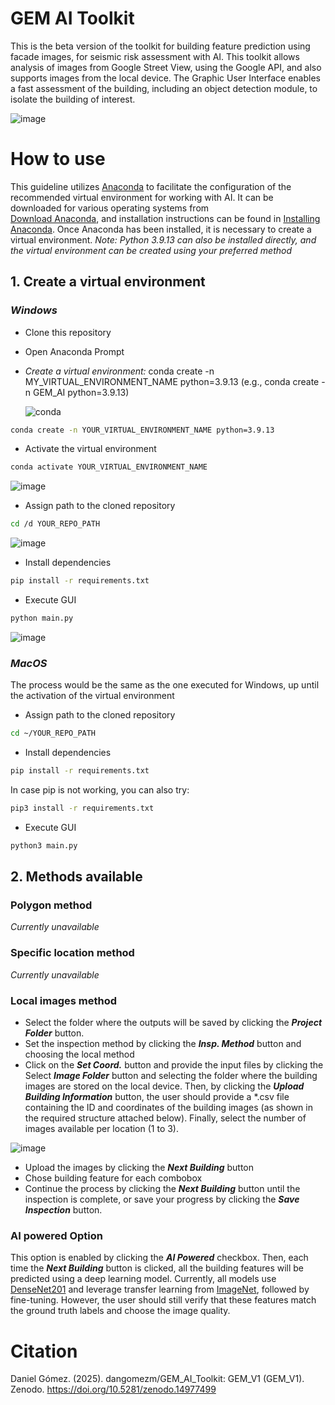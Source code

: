 # GEM AI Toolkit
This is the beta version of the toolkit for building feature prediction using facade images, for seismic risk assessment with AI. This toolkit allows analysis of images from Google Street View, using the Google API, and also supports images from the local device. The Graphic User Interface enables a fast assessment of the building, including an object detection module, to isolate the building of interest.

![image](https://github.com/user-attachments/assets/e809d08e-fe5a-466d-bc86-b74b14c95796)

# How to use
This guideline utilizes [Anaconda](https://www.anaconda.com/) to facilitate the configuration of the recommended virtual environment for working with AI. It can be downloaded for various operating systems from  
[Download Anaconda](https://www.anaconda.com/download/success), and installation instructions can be found in [Installing Anaconda](https://www.anaconda.com/docs/getting-started/anaconda/install#macos-linux-installation). Once Anaconda has been installed, it is necessary to create a virtual environment. *Note: Python 3.9.13 can also be installed directly, and the virtual environment can be created using your preferred method* 

## 1. Create a virtual environment 
### *Windows*
* Clone this repository
* Open Anaconda Prompt
* *Create a virtual environment:* conda create -n MY_VIRTUAL_ENVIRONMENT_NAME python=3.9.13 (e.g., conda create -n GEM_AI python=3.9.13)

  ![conda](https://github.com/user-attachments/assets/69da3746-5967-4f68-b6c8-37bd168313f9)

```bash
conda create -n YOUR_VIRTUAL_ENVIRONMENT_NAME python=3.9.13
``` 
* Activate the virtual environment
```bash
conda activate YOUR_VIRTUAL_ENVIRONMENT_NAME 
```
![image](https://github.com/user-attachments/assets/c0d77e7f-931c-472f-a144-a1bb84cbb406)

* Assign path to the cloned repository
```bash
cd /d YOUR_REPO_PATH
```
![image](https://github.com/user-attachments/assets/66ae8a6d-6855-4316-8c8e-1fc2557d8ce5)

* Install dependencies
```bash
pip install -r requirements.txt
```
* Execute GUI
```bash
python main.py
```
![image](https://github.com/user-attachments/assets/caf7ec75-bd96-4406-a881-a3a97336b7ee)

### *MacOS*
The process would be the same as the one executed for Windows, up until the activation of the virtual environment
* Assign path to the cloned repository
```bash
cd ~/YOUR_REPO_PATH
```
* Install dependencies
```bash
pip install -r requirements.txt
```
In case pip is not working, you can also try:
```bash
pip3 install -r requirements.txt
```
* Execute GUI
```bash
python3 main.py
```
## 2. Methods available
### Polygon method
*Currently unavailable*

### Specific location method
*Currently unavailable*

### Local images method
* Select the folder where the outputs will be saved by clicking the ***Project Folder*** button.
* Set the inspection method by clicking the ***Insp. Method*** button and choosing the local method
* Click on the ***Set Coord.*** button and provide the input files by clicking the Select ***Image Folder*** button and selecting the folder where the building images are stored on the local device. Then, by clicking the ***Upload Building Information*** button, the user should provide a *.csv file containing the ID and coordinates of the building images (as shown in the required structure attached below). Finally, select the number of images available per location (1 to 3).

![image](https://github.com/user-attachments/assets/514206a9-2ab3-4b7d-91d4-7921ab6a8f0c)

* Upload the images by clicking the ***Next Building*** button
* Chose building feature for each combobox
* Continue the process by clicking the ***Next Building*** button until the inspection is complete, or save your progress by clicking the ***Save Inspection*** button.

### AI powered Option 
This option is enabled by clicking the ***AI Powered*** checkbox. Then, each time the ***Next Building*** button is clicked, all the building features will be predicted using a deep learning model. Currently, all models use [DenseNet201](https://pytorch.org/vision/0.20/models/generated/torchvision.models.densenet201.html) and leverage transfer learning from [ImageNet](https://www.image-net.org/), followed by fine-tuning. However, the user should still verify that these features match the ground truth labels and choose the image quality.

# Citation
Daniel Gómez. (2025). dangomezm/GEM_AI_Toolkit: GEM_V1 (GEM_V1). Zenodo. https://doi.org/10.5281/zenodo.14977499
